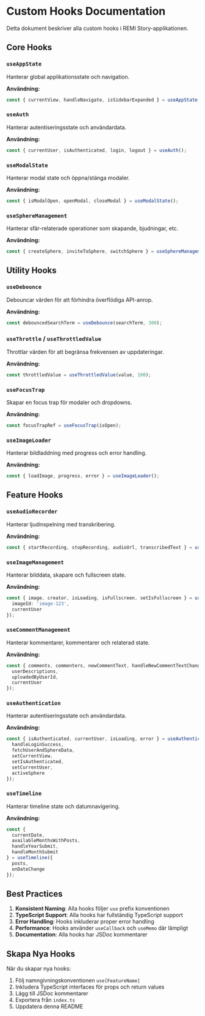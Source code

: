 # Custom Hooks Documentation

Detta dokument beskriver alla custom hooks i REMI Story-applikationen.

## Core Hooks

### `useAppState`
Hanterar global applikationsstate och navigation.

**Användning:**
```typescript
const { currentView, handleNavigate, isSidebarExpanded } = useAppState();
```

### `useAuth`
Hanterar autentiseringsstate och användardata.

**Användning:**
```typescript
const { currentUser, isAuthenticated, login, logout } = useAuth();
```

### `useModalState`
Hanterar modal state och öppna/stänga modaler.

**Användning:**
```typescript
const { isModalOpen, openModal, closeModal } = useModalState();
```

### `useSphereManagement`
Hanterar sfär-relaterade operationer som skapande, bjudningar, etc.

**Användning:**
```typescript
const { createSphere, inviteToSphere, switchSphere } = useSphereManagement();
```

## Utility Hooks

### `useDebounce`
Debouncar värden för att förhindra överflödiga API-anrop.

**Användning:**
```typescript
const debouncedSearchTerm = useDebounce(searchTerm, 300);
```

### `useThrottle` / `useThrottledValue`
Throttlar värden för att begränsa frekvensen av uppdateringar.

**Användning:**
```typescript
const throttledValue = useThrottledValue(value, 100);
```

### `useFocusTrap`
Skapar en focus trap för modaler och dropdowns.

**Användning:**
```typescript
const focusTrapRef = useFocusTrap(isOpen);
```

### `useImageLoader`
Hanterar bildladdning med progress och error handling.

**Användning:**
```typescript
const { loadImage, progress, error } = useImageLoader();
```

## Feature Hooks

### `useAudioRecorder`
Hanterar ljudinspelning med transkribering.

**Användning:**
```typescript
const { startRecording, stopRecording, audioUrl, transcribedText } = useAudioRecorder();
```

### `useImageManagement`
Hanterar bilddata, skapare och fullscreen state.

**Användning:**
```typescript
const { image, creator, isLoading, isFullscreen, setIsFullscreen } = useImageManagement({
  imageId: 'image-123',
  currentUser
});
```

### `useCommentManagement`
Hanterar kommentarer, kommentarer och relaterad state.

**Användning:**
```typescript
const { comments, commenters, newCommentText, handleNewCommentTextChange } = useCommentManagement({
  userDescriptions,
  uploadedByUserId,
  currentUser
});
```

### `useAuthentication`
Hanterar autentiseringsstate och användardata.

**Användning:**
```typescript
const { isAuthenticated, currentUser, isLoading, error } = useAuthentication({
  handleLoginSuccess,
  fetchUserAndSphereData,
  setCurrentView,
  setIsAuthenticated,
  setCurrentUser,
  activeSphere
});
```

### `useTimeline`
Hanterar timeline state och datumnavigering.

**Användning:**
```typescript
const { 
  currentDate, 
  availableMonthsWithPosts, 
  handleYearSubmit, 
  handleMonthSubmit 
} = useTimeline({
  posts,
  onDateChange
});
```

## Best Practices

1. **Konsistent Naming**: Alla hooks följer `use` prefix konventionen
2. **TypeScript Support**: Alla hooks har fullständig TypeScript support
3. **Error Handling**: Hooks inkluderar proper error handling
4. **Performance**: Hooks använder `useCallback` och `useMemo` där lämpligt
5. **Documentation**: Alla hooks har JSDoc kommentarer

## Skapa Nya Hooks

När du skapar nya hooks:

1. Följ namngivningskonventionen `use[FeatureName]`
2. Inkludera TypeScript interfaces för props och return values
3. Lägg till JSDoc kommentarer
4. Exportera från `index.ts`
5. Uppdatera denna README 